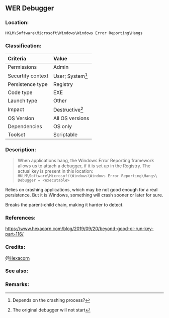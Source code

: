 ## WER Debugger


### Location:
`HKLM\Software\Microsoft\Windows\Windows Error Reporting\Hangs`


### Classification:

|Criteria|Value|
|:---|:---|
|Permissions|Admin|
|Securtity context|User; System[^1]|
|Persistence type|Registry|
|Code type|EXE|
|Launch type|Other|
|Impact|Destructive[^2]|
|OS Version|All OS versions|
|Dependencies|OS only|
|Toolset|Scriptable|


### Description:

> When applications hang, the Windows Error Reporting framework allows us to attach a debugger, if it is set up in the Registry. The actual key is present in this location:
> `HKLM\Software\Microsoft\Windows\Windows Error Reporting\Hangs\ Debugger = <executable>`

Relies on crashing applications, which may be not good enough for a real persistence. But it is Windows, something will crash sooner or later for sure.

Breaks the parent-child chain, making it harder to detect.


### References:
<https://www.hexacorn.com/blog/2019/09/20/beyond-good-ol-run-key-part-116/>


### Credits:
[@Hexacorn](https://twitter.com/Hexacorn)


### See also:


### Remarks: <!-- see the usage in the "classification" section. Use only 1:1 references i.e. not refering to the same footnote from two different places -->
[^1]: Depends on the crashing process?
[^2]: The original debugger will not start
